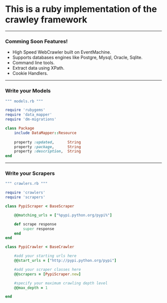 # This is a ruby implementation of the crawley framework

------------------------------------------------------------------

### Comming Soon Features!

* High Speed WebCrawler built on EventMachine.
* Supports databases engines like Postgre, Mysql, Oracle, Sqlite.
* Command line tools.
* Extract data using XPath.
* Cookie Handlers.

------------------------------------------------------------------

### Write your Models

```ruby
""" models.rb """

require 'rubygems'
require 'data_mapper'
require 'dm-migrations'    

class Package
    include DataMapper::Resource
        
    property :updated,      String
    property :package,      String
    property :description,  String    
end
```

------------------------------------------------------------------

### Write your Scrapers

```ruby
""" crawlers.rb """

require 'crawlers'
require 'scrapers'

class PypiScraper < BaseScraper

    @@matching_urls = ["%pypi.python.org/pypi%"]

    def scrape response        
        super response
    end
end

class PypiCrawler < BaseCrawler

    #add your starting urls here
    @@start_urls = ["http://pypi.python.org/pypi"]

    #add your scraper classes here
    @@scrapers = [PypiScraper.new]

    #specify your maximum crawling depth level
    @@max_depth = 1

end    
```
